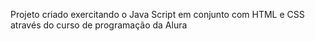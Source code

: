 Projeto criado exercitando o Java Script em conjunto com HTML e CSS através do curso de programação da Alura
